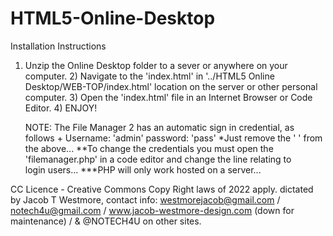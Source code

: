 # HTML5-Online-Desktop
Installation Instructions  
1) Unzip the Online Desktop folder to a sever or anywhere on your computer. 2) Navigate to the 'index.html' in '../HTML5 Online Desktop/WEB-TOP/index.html' location on the server or other personal computer. 3) Open the 'index.html' file in an Internet Browser or Code Editor. 4) ENJOY!  

   NOTE: The File Manager 2 has an automatic sign in credential, as follows + Username: 'admin' password: 'pass' 
   *Just remove the ' ' from the above... 
   **To change the credentials you must open the 'filemanager.php' in a code editor and change the line relating to     
   login users... 
   ***PHP will only work hosted on a server...  

CC Licence - Creative Commons Copy Right laws of 2022 apply. dictated by Jacob T Westmore, contact info: westmorejacob@gmail.com / notech4u@gmail.com / www.jacob-westmore-design.com (down for maintenance) / &amp; @NOTECH4U on other sites.
